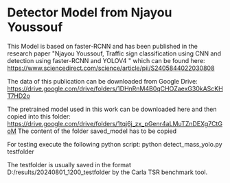# Detector Model from Njayou Youssouf

This Model is based on faster-RCNN and has been published in the research paper
"Njayou Youssouf, Traffic sign classification using CNN and detection using faster-RCNN
and YOLOV4 "
which can be found here:
https://www.sciencedirect.com/science/article/pii/S2405844022030808

The data of this publication can be downloaded from Google Drive:
https://drive.google.com/drive/folders/1DHnRnM4B0qCHOZaexG30kAScKHT7HD2o

The pretrained model used in this work can be downloaded here and then copied into this folder:
https://drive.google.com/drive/folders/1tqj6j_zx_pGenr4aLMuTZnDEXg7CtGoM
The content of the folder saved_model has to be copied

For testing execute the following python script:
python detect_mass_yolo.py testfolder

The testfolder is usually saved in the format D:/results/20240801_1200_testfolder by the Carla TSR benchmark tool.